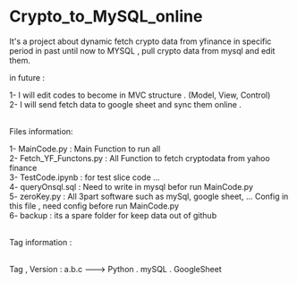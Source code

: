 # Crypto_to_MySQL_online

It's a project about dynamic fetch crypto data from yfinance in specific period in past until now to MYSQL , pull crypto data from mysql and edit them.</br>

in future :</br>

1- I will edit codes to become in MVC structure . (Model, View, Control)</br>
2- I will send fetch data to google sheet and sync them online .</br></br>



Files information:</br>

1- MainCode.py             :  Main Function to run all</br>
2- Fetch_YF_Functons.py    :  All Function to fetch cryptodata from yahoo finance</br>
3- TestCode.ipynb          :  for test slice code ...</br>
4- queryOnsql.sql          :  Need to write in mysql befor run MainCode.py</br>
5- zeroKey.py              :  All 3part software such as mySql, google sheet, ... Config in this file , need config before run MainCode.py</br>
6- backup                  :  its a spare folder for keep data out of github</br></br>



Tag information :</br></br>
  
Tag , Version : a.b.c   ---> Python . mySQL . GoogleSheet</br>
